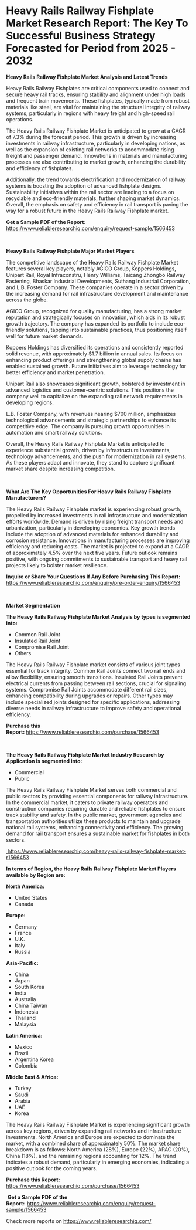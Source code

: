 <p><h1>Heavy Rails Railway Fishplate Market Research Report: The Key To Successful Business Strategy Forecasted for Period from 2025 - 2032</h1></p><p><strong>Heavy Rails Railway Fishplate Market Analysis and Latest Trends</strong></p>
<p><p>Heavy Rails Railway Fishplates are critical components used to connect and secure heavy rail tracks, ensuring stability and alignment under high loads and frequent train movements. These fishplates, typically made from robust materials like steel, are vital for maintaining the structural integrity of railway systems, particularly in regions with heavy freight and high-speed rail operations.</p><p>The Heavy Rails Railway Fishplate Market is anticipated to grow at a CAGR of 7.3% during the forecast period. This growth is driven by increasing investments in railway infrastructure, particularly in developing nations, as well as the expansion of existing rail networks to accommodate rising freight and passenger demand. Innovations in materials and manufacturing processes are also contributing to market growth, enhancing the durability and efficiency of fishplates. </p><p>Additionally, the trend towards electrification and modernization of railway systems is boosting the adoption of advanced fishplate designs. Sustainability initiatives within the rail sector are leading to a focus on recyclable and eco-friendly materials, further shaping market dynamics. Overall, the emphasis on safety and efficiency in rail transport is paving the way for a robust future in the Heavy Rails Railway Fishplate market.</p></p>
<p><strong>Get a Sample PDF of the Report:&nbsp;</strong> <a href="https://www.reliableresearchiq.com/enquiry/request-sample/1566453?utm_campaign=3318&utm_medium=2&utm_source=Github&utm_content=ia&utm_term=22032025&utm_id=heavy-rails-railway-fishplate">https://www.reliableresearchiq.com/enquiry/request-sample/1566453</a></p>
<p>&nbsp;</p>
<p><strong>Heavy Rails Railway Fishplate Major Market Players</strong></p>
<p><p>The competitive landscape of the Heavy Rails Railway Fishplate Market features several key players, notably AGICO Group, Koppers Holdings, Unipart Rail, Royal Infraconstru, Henry Williams, Taicang Zhongbo Railway Fastening, Bhaskar Industrial Developments, Suthang Industrial Corporation, and L.B. Foster Company. These companies operate in a sector driven by the increasing demand for rail infrastructure development and maintenance across the globe.</p><p>AGICO Group, recognized for quality manufacturing, has a strong market reputation and strategically focuses on innovation, which aids in its robust growth trajectory. The company has expanded its portfolio to include eco-friendly solutions, tapping into sustainable practices, thus positioning itself well for future market demands.</p><p>Koppers Holdings has diversified its operations and consistently reported solid revenue, with approximately $1.7 billion in annual sales. Its focus on enhancing product offerings and strengthening global supply chains has enabled sustained growth. Future initiatives aim to leverage technology for better efficiency and market penetration.</p><p>Unipart Rail also showcases significant growth, bolstered by investment in advanced logistics and customer-centric solutions. This positions the company well to capitalize on the expanding rail network requirements in developing regions.</p><p>L.B. Foster Company, with revenues nearing $700 million, emphasizes technological advancements and strategic partnerships to enhance its competitive edge. The company is pursuing growth opportunities in automation and smart railway solutions.</p><p>Overall, the Heavy Rails Railway Fishplate Market is anticipated to experience substantial growth, driven by infrastructure investments, technology advancements, and the push for modernization in rail systems. As these players adapt and innovate, they stand to capture significant market share despite increasing competition.</p></p>
<p>&nbsp;</p>
<p><strong>What Are The Key Opportunities For Heavy Rails Railway Fishplate Manufacturers?</strong></p>
<p><p>The Heavy Rails Railway Fishplate market is experiencing robust growth, propelled by increased investments in rail infrastructure and modernization efforts worldwide. Demand is driven by rising freight transport needs and urbanization, particularly in developing economies. Key growth trends include the adoption of advanced materials for enhanced durability and corrosion resistance. Innovations in manufacturing processes are improving efficiency and reducing costs. The market is projected to expand at a CAGR of approximately 4.5% over the next five years. Future outlook remains positive, with ongoing commitments to sustainable transport and heavy rail projects likely to bolster market resilience.</p></p>
<p><strong>Inquire or Share Your Questions If Any Before Purchasing This Report:</strong> <a href="https://www.reliableresearchiq.com/enquiry/pre-order-enquiry/1566453?utm_campaign=3318&utm_medium=2&utm_source=Github&utm_content=ia&utm_term=22032025&utm_id=heavy-rails-railway-fishplate">https://www.reliableresearchiq.com/enquiry/pre-order-enquiry/1566453</a></p>
<p>&nbsp;</p>
<p><strong>Market Segmentation</strong></p>
<p><strong>The Heavy Rails Railway Fishplate Market Analysis by types is segmented into:</strong></p>
<p><ul><li>Common Rail Joint</li><li>Insulated Rail Joint</li><li>Compromise Rail Joint</li><li>Others</li></ul></p>
<p><p>The Heavy Rails Railway Fishplate market consists of various joint types essential for track integrity. Common Rail Joints connect two rail ends and allow flexibility, ensuring smooth transitions. Insulated Rail Joints prevent electrical currents from passing between rail sections, crucial for signaling systems. Compromise Rail Joints accommodate different rail sizes, enhancing compatibility during upgrades or repairs. Other types may include specialized joints designed for specific applications, addressing diverse needs in railway infrastructure to improve safety and operational efficiency.</p></p>
<p><strong>Purchase this Report:&nbsp;</strong><a href="https://www.reliableresearchiq.com/purchase/1566453?utm_campaign=3318&utm_medium=2&utm_source=Github&utm_content=ia&utm_term=22032025&utm_id=heavy-rails-railway-fishplate">https://www.reliableresearchiq.com/purchase/1566453</a></p>
<p>&nbsp;</p>
<p><strong>The Heavy Rails Railway Fishplate Market Industry Research by Application is segmented into:</strong></p>
<p><ul><li>Commercial</li><li>Public</li></ul></p>
<p><p>The Heavy Rails Railway Fishplate Market serves both commercial and public sectors by providing essential components for railway infrastructure. In the commercial market, it caters to private railway operators and construction companies requiring durable and reliable fishplates to ensure track stability and safety. In the public market, government agencies and transportation authorities utilize these products to maintain and upgrade national rail systems, enhancing connectivity and efficiency. The growing demand for rail transport ensures a sustainable market for fishplates in both sectors.</p></p>
<p><a href="https://www.reliableresearchiq.com/heavy-rails-railway-fishplate-market-r1566453?utm_campaign=3318&utm_medium=2&utm_source=Github&utm_content=ia&utm_term=22032025&utm_id=heavy-rails-railway-fishplate">&nbsp;https://www.reliableresearchiq.com/heavy-rails-railway-fishplate-market-r1566453</a></p>
<p><strong>In terms of Region, the Heavy Rails Railway Fishplate Market Players available by Region are:</strong></p>
<p>
    <p> <strong> North America: </strong>
        <ul>
            <li>United States</li>
            <li>Canada</li>
        </ul>
        </p> 
    <p> <strong> Europe: </strong>
        <ul>
            <li>Germany</li>
            <li>France</li>
            <li>U.K.</li>
            <li>Italy</li>
            <li>Russia</li>
        </ul>
        </p> 
    <p> <strong> Asia-Pacific: </strong>
        <ul>
            <li>China</li>
            <li>Japan</li>
            <li>South Korea</li>
            <li>India</li>
            <li>Australia</li>
            <li>China Taiwan</li>
            <li>Indonesia</li>
            <li>Thailand</li>
            <li>Malaysia</li>
        </ul>
        </p> 
    <p> <strong> Latin America: </strong>
        <ul>
            <li>Mexico</li>
            <li>Brazil</li>
            <li>Argentina Korea</li>
            <li>Colombia</li>
        </ul>
        </p> 
    <p> <strong> Middle East & Africa: </strong>
        <ul>
            <li>Turkey</li>
            <li>Saudi</li>
            <li>Arabia</li>
            <li>UAE</li>
            <li>Korea</li>
        </ul>
    </p>
    </p>
<p><p>The Heavy Rails Railway Fishplate Market is experiencing significant growth across key regions, driven by expanding rail networks and infrastructure investments. North America and Europe are expected to dominate the market, with a combined share of approximately 50%. The market share breakdown is as follows: North America (28%), Europe (22%), APAC (20%), China (18%), and the remaining regions accounting for 12%. The trend indicates a robust demand, particularly in emerging economies, indicating a positive outlook for the coming years.</p></p>
<p><strong>Purchase this Report: </strong><a href="https://www.reliableresearchiq.com/purchase/1566453?utm_campaign=3318&utm_medium=2&utm_source=Github&utm_content=ia&utm_term=22032025&utm_id=heavy-rails-railway-fishplate">https://www.reliableresearchiq.com/purchase/1566453</a></p>
<p>&nbsp;<strong>Get a Sample PDF of the Report:&nbsp;&nbsp;</strong><a href="https://www.reliableresearchiq.com/enquiry/request-sample/1566453?utm_campaign=3318&utm_medium=2&utm_source=Github&utm_content=ia&utm_term=22032025&utm_id=heavy-rails-railway-fishplate">https://www.reliableresearchiq.com/enquiry/request-sample/1566453</a></p>
<p><strong></strong></p>
<p>Check more reports on <a href="https://www.reliableresearchiq.com/?utm_campaign=3318&utm_medium=2&utm_source=Github&utm_content=ia&utm_term=22032025&utm_id=heavy-rails-railway-fishplate">https://www.reliableresearchiq.com/</a></p>